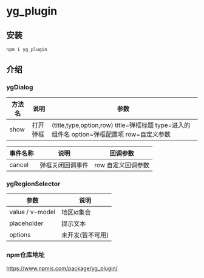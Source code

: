 # yg_plugin

## 安装
```
npm i yg_plugin
```
## 介绍

### ygDialog

|  方法名   | 说明  | 	参数  |
|  ----  | ----  | ----  |
| show  | 打开弹框 | (title,type,option,row) title=弹框标题 type=进入的组件名 option=弹框配置项 row=自定义参数

|  事件名称   | 说明  | 	回调参数  |
|  ----  | ----  | ----  |
| cancel  | 弹框关闭回调事件 | row 自定义回调参数

### ygRegionSelector

|  参数   | 说明  |
|  ----  | ----  |
| value / v-model	  | 地区id集合 |
| placeholder  | 提示文本 |
| options  | 未开发(暂不可用) |

### npm仓库地址
https://www.npmjs.com/package/yg_plugin/
